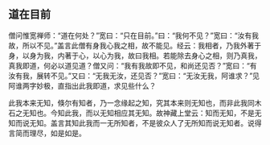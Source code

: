 ##  道在目前

僧问惟宽禅师：“道在何处？”宽曰：“只在目前。”曰：“我何不见？”宽曰：“汝有我故，所以不见。”盖言此僧有身我心我之相，故不能见。经云：我相者，乃我外著于身，以身为我，内著于心，以心为我，故曰我相。若能除去身心之相，则乃真我，真我即道，何必以道见道？僧又问：“我有我故即不见，和尚还见否？”宽曰：“有汝有我，展转不见。”又曰：“无我无汝，还见否？”宽曰：“无汝无我，阿谁求？”见阿谁两字妙极，直指出此我即道，求见些什么？

此我本来无知，倏尔有知者，乃一念缘起之知，究其本来则无知也，而非此我同木石之无知也。今知此我，而以无知相应其无知。故神藏上堂云：知而无知，不是无知而说无知。盖言其知此我而一无所知者，不是彼众人了无所知而说无知者。说得言简而理尽，如是如是。
